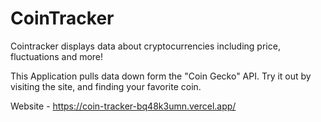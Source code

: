 # CoinTracker
Cointracker displays data about cryptocurrencies including price, fluctuations and more!

This Application pulls data down form the "Coin Gecko" API. Try it out by visiting the site, and finding your favorite coin.

Website - https://coin-tracker-bq48k3umn.vercel.app/ 

